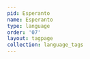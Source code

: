 ```yaml
---
pid: Esperanto
name: Esperanto
type: language
order: '07'
layout: tagpage
collection: language_tags
---
```

